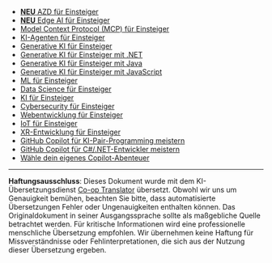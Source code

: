 <!--
CO_OP_TRANSLATOR_METADATA:
{
  "original_hash": "1ca17f25db3762aab74c3543070fcfc0",
  "translation_date": "2025-10-22T12:34:40+00:00",
  "source_file": "src/co_op_translator/templates/other_courses.md",
  "language_code": "de"
}
-->
<!-- CO-OP TRANSLATOR OTHER COURSES START -->
- [**NEU** AZD für Einsteiger](https://github.com/microsoft/AZD-for-beginners?WT.mc_id=academic-105485-koreyst)
- [**NEU** Edge AI für Einsteiger](https://github.com/microsoft/edgeai-for-beginners?WT.mc_id=academic-105485-koreyst)
- [Model Context Protocol (MCP) für Einsteiger](https://github.com/microsoft/mcp-for-beginners?WT.mc_id=academic-105485-koreyst)
- [KI-Agenten für Einsteiger](https://github.com/microsoft/ai-agents-for-beginners?WT.mc_id=academic-105485-koreyst)
- [Generative KI für Einsteiger](https://github.com/microsoft/generative-ai-for-beginners?WT.mc_id=academic-105485-koreyst)
- [Generative KI für Einsteiger mit .NET](https://github.com/microsoft/Generative-AI-for-beginners-dotnet?WT.mc_id=academic-105485-koreyst)
- [Generative KI für Einsteiger mit Java](https://github.com/microsoft/generative-ai-for-beginners-java?WT.mc_id=academic-105485-koreyst)
- [Generative KI für Einsteiger mit JavaScript](https://github.com/microsoft/generative-ai-with-javascript?WT.mc_id=academic-105485-koreyst)
- [ML für Einsteiger](https://akams/ml-beginners?WT.mc_id=academic-105485-koreyst)
- [Data Science für Einsteiger](https://aka.ms/datascience-beginners?WT.mc_id=academic-105485-koreyst)
- [KI für Einsteiger](https://aka.ms/ai-beginners?WT.mc_id=academic-105485-koreyst)
- [Cybersecurity für Einsteiger](https://github.com/microsoft/Security-101?WT.mc_id=academic-96948-sayoung)
- [Webentwicklung für Einsteiger](https://aka.ms/webdev-beginners?WT.mc_id=academic-105485-koreyst)
- [IoT für Einsteiger](https://aka.ms/iot-beginners?WT.mc_id=academic-105485-koreyst)
- [XR-Entwicklung für Einsteiger](https://github.com/microsoft/xr-development-for-beginners?WT.mc_id=academic-105485-koreyst)
- [GitHub Copilot für KI-Pair-Programming meistern](https://aka.ms/GitHubCopilotAI?WT.mc_id=academic-105485-koreyst)
- [GitHub Copilot für C#/.NET-Entwickler meistern](https://github.com/microsoft/mastering-github-copilot-for-dotnet-csharp-developers?WT.mc_id=academic-105485-koreyst)
- [Wähle dein eigenes Copilot-Abenteuer](https://github.com/microsoft/CopilotAdventures?WT.mc_id=academic-105485-koreyst)
<!-- CO-OP TRANSLATOR OTHER COURSES END -->

---

**Haftungsausschluss**:
Dieses Dokument wurde mit dem KI-Übersetzungsdienst [Co-op Translator](https://github.com/Azure/co-op-translator) übersetzt. Obwohl wir uns um Genauigkeit bemühen, beachten Sie bitte, dass automatisierte Übersetzungen Fehler oder Ungenauigkeiten enthalten können. Das Originaldokument in seiner Ausgangssprache sollte als maßgebliche Quelle betrachtet werden. Für kritische Informationen wird eine professionelle menschliche Übersetzung empfohlen. Wir übernehmen keine Haftung für Missverständnisse oder Fehlinterpretationen, die sich aus der Nutzung dieser Übersetzung ergeben.